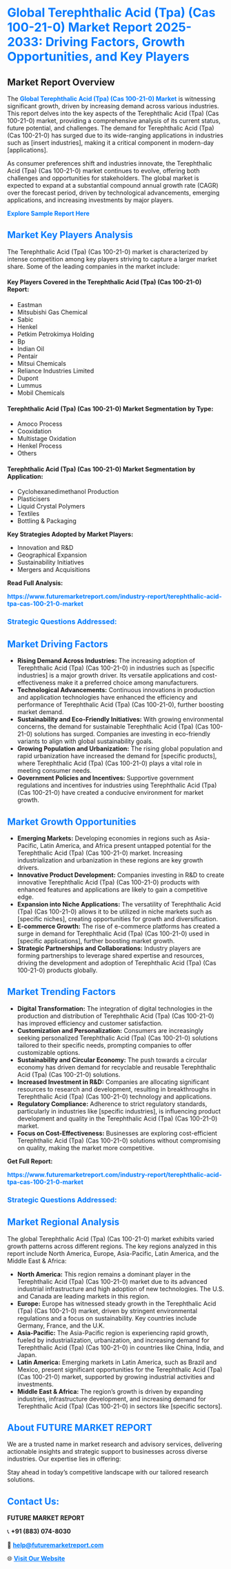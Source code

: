 <h1 style="color: #007BFF;">Global Terephthalic Acid (Tpa) (Cas 100-21-0) Market Report 2025-2033: Driving Factors, Growth Opportunities, and Key Players</h1>

<section id="overview">
<h2>Market Report Overview</h2>
<p>The <a href="https://www.futuremarketreport.com/industry-report/terephthalic-acid-tpa-cas-100-21-0-market" style="color: #007BFF; text-decoration: none;"><strong>Global Terephthalic Acid (Tpa) (Cas 100-21-0) Market</strong></a> is witnessing significant growth, driven by increasing demand across various industries. This report delves into the key aspects of the Terephthalic Acid (Tpa) (Cas 100-21-0) market, providing a comprehensive analysis of its current status, future potential, and challenges. The demand for Terephthalic Acid (Tpa) (Cas 100-21-0) has surged due to its wide-ranging applications in industries such as [insert industries], making it a critical component in modern-day [applications].</p>
<p>As consumer preferences shift and industries innovate, the Terephthalic Acid (Tpa) (Cas 100-21-0) market continues to evolve, offering both challenges and opportunities for stakeholders. The global market is expected to expand at a substantial compound annual growth rate (CAGR) over the forecast period, driven by technological advancements, emerging applications, and increasing investments by major players.</p>
</section>

<section id="overview">
<p><a href="https://www.futuremarketreport.com/request-sample/reportId=29914" style="color: #007BFF; text-decoration: none;"><strong>Explore Sample Report Here</strong></a></p>
</section>

<section id="key-players">
<h2 style="color: #007BFF;">Market Key Players Analysis</h2>
<p>The Terephthalic Acid (Tpa) (Cas 100-21-0) market is characterized by intense competition among key players striving to capture a larger market share. Some of the leading companies in the market include:</p>
<h4>Key Players Covered in the Terephthalic Acid (Tpa) (Cas 100-21-0) Report:</h4>
<ul><li>Eastman</li><li>Mitsubishi Gas Chemical</li><li>Sabic</li><li>Henkel</li><li>Petkim Petrokimya Holding</li><li>Bp</li><li>Indian Oil</li><li>Pentair</li><li>Mitsui Chemicals</li><li>Reliance Industries Limited</li><li>Dupont</li><li>Lummus</li><li>Mobil Chemicals</li></ul>
<h4>Terephthalic Acid (Tpa) (Cas 100-21-0) Market Segmentation by Type:</h4>
<ul><li>Amoco Process</li><li>Cooxidation</li><li>Multistage Oxidation</li><li>Henkel Process</li><li>Others</li></ul>

<h4>Terephthalic Acid (Tpa) (Cas 100-21-0) Market Segmentation by Application:</h4>
<ul><li>Cyclohexanedimethanol Production</li><li>Plasticisers</li><li>Liquid Crystal Polymers</li><li>Textiles</li><li>Bottling &amp; Packaging</li></ul>
<p><strong>Key Strategies Adopted by Market Players:</strong></p>
<ul>
<li>Innovation and R&D</li>
<li>Geographical Expansion</li>
<li>Sustainability Initiatives</li>
<li>Mergers and Acquisitions</li>
</ul>
</section>

<section>
<p><strong>Read Full Analysis: </strong></p><a href="https://www.futuremarketreport.com/industry-report/terephthalic-acid-tpa-cas-100-21-0-market" style="color: #007BFF; text-decoration: none;"><strong>https://www.futuremarketreport.com/industry-report/terephthalic-acid-tpa-cas-100-21-0-market</strong></a>
<h3 style="color: #007BFF;">Strategic Questions Addressed:</h3>
</section>

<section id="driving-factors">
<h2 style="color: #007BFF;">Market Driving Factors</h2>
<ul>
<li><strong>Rising Demand Across Industries:</strong> The increasing adoption of Terephthalic Acid (Tpa) (Cas 100-21-0) in industries such as [specific industries] is a major growth driver. Its versatile applications and cost-effectiveness make it a preferred choice among manufacturers.</li>
<li><strong>Technological Advancements:</strong> Continuous innovations in production and application technologies have enhanced the efficiency and performance of Terephthalic Acid (Tpa) (Cas 100-21-0), further boosting market demand.</li>
<li><strong>Sustainability and Eco-Friendly Initiatives:</strong> With growing environmental concerns, the demand for sustainable Terephthalic Acid (Tpa) (Cas 100-21-0) solutions has surged. Companies are investing in eco-friendly variants to align with global sustainability goals.</li>
<li><strong>Growing Population and Urbanization:</strong> The rising global population and rapid urbanization have increased the demand for [specific products], where Terephthalic Acid (Tpa) (Cas 100-21-0) plays a vital role in meeting consumer needs.</li>
<li><strong>Government Policies and Incentives:</strong> Supportive government regulations and incentives for industries using Terephthalic Acid (Tpa) (Cas 100-21-0) have created a conducive environment for market growth.</li>
</ul>
</section>

<section id="growth-opportunities">
<h2 style="color: #007BFF;">Market Growth Opportunities</h2>
<ul>
<li><strong>Emerging Markets:</strong> Developing economies in regions such as Asia-Pacific, Latin America, and Africa present untapped potential for the Terephthalic Acid (Tpa) (Cas 100-21-0) market. Increasing industrialization and urbanization in these regions are key growth drivers.</li>
<li><strong>Innovative Product Development:</strong> Companies investing in R&D to create innovative Terephthalic Acid (Tpa) (Cas 100-21-0) products with enhanced features and applications are likely to gain a competitive edge.</li>
<li><strong>Expansion into Niche Applications:</strong> The versatility of Terephthalic Acid (Tpa) (Cas 100-21-0) allows it to be utilized in niche markets such as [specific niches], creating opportunities for growth and diversification.</li>
<li><strong>E-commerce Growth:</strong> The rise of e-commerce platforms has created a surge in demand for Terephthalic Acid (Tpa) (Cas 100-21-0) used in [specific applications], further boosting market growth.</li>
<li><strong>Strategic Partnerships and Collaborations:</strong> Industry players are forming partnerships to leverage shared expertise and resources, driving the development and adoption of Terephthalic Acid (Tpa) (Cas 100-21-0) products globally.</li>
</ul>
</section>

<section id="trending-factors">
<h2 style="color: #007BFF;">Market Trending Factors</h2>
<ul>
<li><strong>Digital Transformation:</strong> The integration of digital technologies in the production and distribution of Terephthalic Acid (Tpa) (Cas 100-21-0) has improved efficiency and customer satisfaction.</li>
<li><strong>Customization and Personalization:</strong> Consumers are increasingly seeking personalized Terephthalic Acid (Tpa) (Cas 100-21-0) solutions tailored to their specific needs, prompting companies to offer customizable options.</li>
<li><strong>Sustainability and Circular Economy:</strong> The push towards a circular economy has driven demand for recyclable and reusable Terephthalic Acid (Tpa) (Cas 100-21-0) solutions.</li>
<li><strong>Increased Investment in R&D:</strong> Companies are allocating significant resources to research and development, resulting in breakthroughs in Terephthalic Acid (Tpa) (Cas 100-21-0) technology and applications.</li>
<li><strong>Regulatory Compliance:</strong> Adherence to strict regulatory standards, particularly in industries like [specific industries], is influencing product development and quality in the Terephthalic Acid (Tpa) (Cas 100-21-0) market.</li>
<li><strong>Focus on Cost-Effectiveness:</strong> Businesses are exploring cost-efficient Terephthalic Acid (Tpa) (Cas 100-21-0) solutions without compromising on quality, making the market more competitive.</li>
</ul>
</section>

<section>
<p><strong>Get Full Report: </strong></p><a href="https://www.futuremarketreport.com/industry-report/terephthalic-acid-tpa-cas-100-21-0-market" style="color: #007BFF; text-decoration: none;"><strong>https://www.futuremarketreport.com/industry-report/terephthalic-acid-tpa-cas-100-21-0-market</strong></a>
<h3 style="color: #007BFF;">Strategic Questions Addressed:</h3>
</section>


<section id="regional-analysis">
<h2 style="color: #007BFF;">Market Regional Analysis</h2>
<p>The global Terephthalic Acid (Tpa) (Cas 100-21-0) market exhibits varied growth patterns across different regions. The key regions analyzed in this report include North America, Europe, Asia-Pacific, Latin America, and the Middle East & Africa:</p>
<ul>
<li><strong>North America:</strong> This region remains a dominant player in the Terephthalic Acid (Tpa) (Cas 100-21-0) market due to its advanced industrial infrastructure and high adoption of new technologies. The U.S. and Canada are leading markets in this region.</li>
<li><strong>Europe:</strong> Europe has witnessed steady growth in the Terephthalic Acid (Tpa) (Cas 100-21-0) market, driven by stringent environmental regulations and a focus on sustainability. Key countries include Germany, France, and the U.K.</li>
<li><strong>Asia-Pacific:</strong> The Asia-Pacific region is experiencing rapid growth, fueled by industrialization, urbanization, and increasing demand for Terephthalic Acid (Tpa) (Cas 100-21-0) in countries like China, India, and Japan.</li>
<li><strong>Latin America:</strong> Emerging markets in Latin America, such as Brazil and Mexico, present significant opportunities for the Terephthalic Acid (Tpa) (Cas 100-21-0) market, supported by growing industrial activities and investments.</li>
<li><strong>Middle East & Africa:</strong> The region’s growth is driven by expanding industries, infrastructure development, and increasing demand for Terephthalic Acid (Tpa) (Cas 100-21-0) in sectors like [specific sectors].</li>
</ul>
</section>

<footer>
<h2 style="color: #007BFF;">About FUTURE MARKET REPORT</h2>
<p>We are a trusted name in market research and advisory services, delivering actionable insights and strategic support to businesses across diverse industries. Our expertise lies in offering:</p>

<p>Stay ahead in today’s competitive landscape with our tailored research solutions.</p>

<h2 style="color: #007BFF;">Contact Us:</h2>
<p><strong>FUTURE MARKET REPORT</strong></p>
<p>📞 <strong>+91 (883) 074-8030</strong></p>
<p>📧 <strong><a href="mailto:help@futuremarketreport.com" style="color: #007BFF;">help@futuremarketreport.com</a></strong></p>
<p>🌐 <strong><a href="https://www.futuremarketreport.com/" style="color: #007BFF;">Visit Our Website</a></strong></p>
</footer>